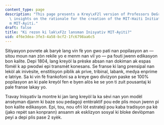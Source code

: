 ```yaml
---
content_type: page
description: "This page presents a Krey\xF2l version of Professors DeGraff and Miller's\
  \ insights on the rationale for the creation of the MIT-Haiti Initiative and Platf\xF2\
  m MIT-Ayiti."
draft: false
title: "Ki rezon ki lak\xF2z lansman Inisyativ MIT-Ayiti?"
uid: 4f6e3dea-3fe3-4a58-bcf2-1fc6798aa6c5
---
```

Sitiyasyon povrete ak baryè lang vin fè yon gwo pati nan popilasyon an — sitou moun nan zòn rekile yo e menm nan vil yo — pa fouti jwenn edikasyon bon kalite. Depi 1804, lang kreyòl la prèske absan nan dokiman ak espas fòmèl k ap pwodwi epi transmèt konesans. Se franse ki lang prensipal nan lekòl ak inivèsite, enstitisyon piblik ak prive, tribinal, labank, medya enprime e latriye. Sa ki vin fè frankofoni sa a kreye gwo divizyon paske se 100% popilasyon an ki pale kreyòl fen e byen alòs ke se yon ti zuit pousantaj ki pale franse lakay yo.

Travay Inisyativ la montre ki jan lang kreyòl la ka sèvi nan yon modèl ansèyman djanm ki baze sou pedagoji entèraktif pou ede plis moun jwenn pi bon kalite edikasyon. Epi, tou, nou ofri lòt estrateji pou kaba tradisyon pa kè (jako repèt san konprann) ansanm ak esklizyon sosyal ki bloke devlòpman peyi a depi plis pase 2 syèk.